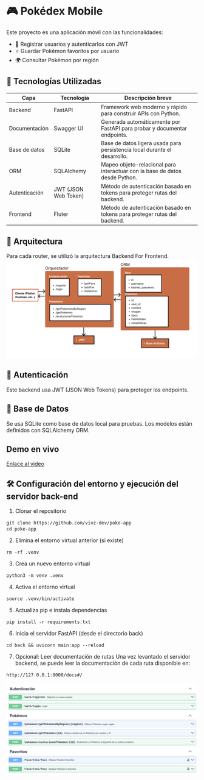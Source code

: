 # 🎮 Pokédex Mobile

Este proyecto es una aplicación móvil con las funcionalidades:

- 🧾 Registrar usuarios y autenticarlos con JWT
- ⭐ Guardar Pokémon favoritos por usuario
- 🌍 Consultar Pokémon por región

## 🚀 Tecnologías Utilizadas

| Capa         | Tecnología         | Descripción breve                                                             |
|--------------|--------------------|-------------------------------------------------------------------------------|
| Backend      | FastAPI            | Framework web moderno y rápido para construir APIs con Python.               |
| Documentación| Swagger UI         | Generada automáticamente por FastAPI para probar y documentar endpoints.     |
| Base de datos| SQLite             | Base de datos ligera usada para persistencia local durante el desarrollo.    |
| ORM          | SQLAlchemy         | Mapeo objeto-relacional para interactuar con la base de datos desde Python.  |
| Autenticación| JWT (JSON Web Token)| Método de autenticación basado en tokens para proteger rutas del backend.    |
| Frontend| Fluter | Método de autenticación basado en tokens para proteger rutas del backend.    |


## 🧱 Arquitectura
Para cada router, se utilizó la arquitectura Backend For Frontend.
![Arquitectura](images/arch.png)

## 🔐 Autenticación
Este backend usa JWT (JSON Web Tokens) para proteger los endpoints.

## 🧪 Base de Datos
Se usa SQLite como base de datos local para pruebas.
Los modelos están definidos con SQLAlchemy ORM.

## Demo en vivo
[Enlace al video](https://drive.google.com/file/d/1VQXpkZenN4ejvDXWGgCqX5ClVghHHPAR/view?usp=sharing)

## 🛠️ Configuración del entorno y ejecución del servidor back-end

1. Clonar el repositorio
```
git clone https://github.com/vivz-dev/poke-app
cd poke-app
```

2. Elimina el entorno virtual anterior (si existe)
```
rm -rf .venv
```

3. Crea un nuevo entorno virtual
```
python3 -m venv .venv
```

4. Activa el entorno virtual
```
source .venv/bin/activate
```

5. Actualiza pip e instala dependencias
```
pip install -r requirements.txt
```

6. Inicia el servidor FastAPI (desde el directorio back)
```
cd back && uvicorn main:app --reload
```

7. Opcional: Leer documentación de rutas
Una vez levantado el servidor backend, se puede leer la documentación de cada ruta disponible en:
```
http://127.0.0.1:8000/docs#/
```

![Documentación](images/image.png)
